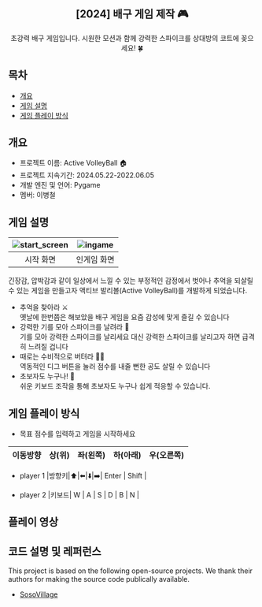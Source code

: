 <div align="center">
<h2>[2024] 배구 게임 제작 🎮</h2>
초강력 배구 게임입니다. 시원한 모션과 함께 강력한 스파이크를 상대방의 코트에 꽂으세요! 🍀
</div>

## 목차
  - [개요](#개요) 
  - [게임 설명](#게임-설명)
  - [게임 플레이 방식](#게임-플레이-방식)

## 개요
- 프로젝트 이름: Active VolleyBall 🏠
- 프로젝트 지속기간: 2024.05.22-2022.06.05
- 개발 엔진 및 언어: Pygame
- 멤버: 이병철

## 게임 설명
|![start_screen](https://github.com/2btlFe/lbc_game/assets/61321286/3875637f-36bc-48c7-9be2-fb48a931b53b)|![ingame](https://github.com/2btlFe/lbc_game/assets/61321286/2a602540-9509-43a9-8bfb-1a1f1114ef78)|
|:---:|:---:|
|시작 화면|인게임 화면|

긴장감, 압박감과 같이 일상에서 느낄 수 있는 부정적인 감정에서 벗어나 추억을 되살릴 수 있는 게임을 만들고자 액티브 발리볼(Active VolleyBall)를 개발하게 되었습니다.<br>
- 추억을 찾아라 ⚔️<br>
옛날에 한번쯤은 해보았을 배구 게임을 요즘 감성에 맞게 즐길 수 있습니다 
- 강력한 기를 모아 스파이크를 날려라 🎯<br>
기를 모아 강력한 스파이크를 날리세요 대신 강력한 스파이크를 날리고자 하면 급격히 느려질 겁니다 
- 때로는 수비적으로 버텨라 🏄🏻<br>
역동적인 디그 버튼을 눌러 점수를 내줄 뻔한 공도 살릴 수 있습니다 
- 초보자도 누구나! 👶<br>
쉬운 키보드 조작을 통해 초보자도 누구나 쉽게 적응할 수 있습니다.

## 게임 플레이 방식

- 목표 점수를 입력하고 게임을 시작하세요

|이동방향|상(위)|좌(왼쪽)|하(아래)|우(오른쪽)|
|---|---|---|---|---|

- player 1
|방향키|⬆️|⬅️|⬇️|➡️| Enter | Shift | 

- player 2
|키보드| W | A | S | D | B | N |

## 플레이 영상



## 코드 설명 및 레퍼런스
This project is based on the following open-source projects. We thank their authors for making the source code publically available.

-  <a href='https://github.com/JeongHyunJi/SosoVillage'>SosoVillage
